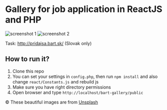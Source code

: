 # Gallery for job application in ReactJS and PHP

![screenshot 1](http://i.imgur.com/m2UHlAJ.jpg)
![screenshot 2](http://i.imgur.com/Ai4mi9L.jpg)


Task: http://pridajsa.bart.sk/ (Slovak only)

## How to run it? 

1. Clone this repo
2. You can set your settings in `config.php`, then run `npm install` and also change `react/Constants.js` and rebuild js
4. Make sure you have right directory permissions
5. Open browser and type `http://localhost/bart-gallery/public` 

&copy; These beautiful images are from [Unsplash](https://www.unsplash.com)
